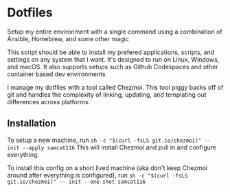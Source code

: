 # Dotfiles
Setup my entire environment with a single command using a combination of Ansible, Homebrew, and some other magic

This script should be able to install my prefered applications, scripts, and settings on any system that I want. It's designed to run on Linux, Windows, and macOS. It also supports setups such as Github Codespaces and other container based dev environments

I manage my dotfiles with a tool called Chezmoi. This tool piggy backs off of git and handles the complexity of linking, updating, and templating out differences across platforms. 

## Installation
To setup a new machine, run
```sh -c "$(curl -fsLS git.io/chezmoi)" -- init --apply samcat116```
This will install Chezmoi and pull in and configure everything.

To install this config on a short lived machine (aka don't keep Chezmoi around after everything is configured), run 
```sh -c "$(curl -fsLS git.io/chezmoi)" -- init --one-shot samcat116```

